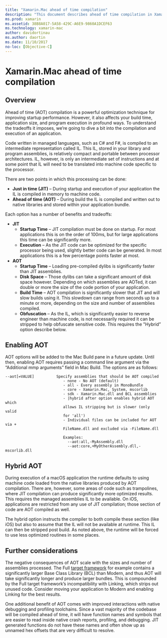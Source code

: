 ```yaml
---
title: "Xamarin.Mac ahead of time compilation"
description: "This document describes ahead of time compilation in Xamarin.Mac. It compares AOT compilation to JIT compilation, explains how to enable AOT, and takes a look at hybrid AOT."
ms.prod: xamarin
ms.assetid: 38B8A017-5A58-429C-A6E9-9860A1DCEF63
ms.technology: xamarin-mac
author: davidortinau
ms.author: daortin
ms.date: 11/10/2017
no-loc: [Objective-C]
---
```


# Xamarin.Mac ahead of time compilation

## Overview

Ahead of time (AOT) compilation is a powerful optimization technique for improving startup performance. However, it also affects your build time, application size, and program execution in profound ways. To understand the tradeoffs it imposes, we’re going to dive a bit into the compilation and execution of an application.

Code written in managed languages, such as C# and F#, is compiled to an intermediate representation called IL. This IL, stored in your library and program assemblies, is relatively compact and portable between processor architectures. IL, however, is only an intermediate set of instructions and at some point that IL will need to be translated into machine code specific to the processor.

There are two points in which this processing can be done:

- **Just in time (JIT)** – During startup and execution of your application the IL is compiled in memory to machine code.
- **Ahead of time (AOT)** – During build the IL is compiled and written out to native libraries and stored within your application bundle.

Each option has a number of benefits and tradeoffs:

- **JIT**
  - **Startup Time** – JIT compilation must be done on startup. For most applications this is on the order of 100ms, but for large applications this time can be significantly more.
  - **Execution** – As the JIT code can be optimized for the specific processor being used, slightly better code can be generated. In most applications this is a few percentage points faster at most.
- **AOT**
  - **Startup Time** – Loading pre-compiled dylibs is significantly faster than JIT assemblies.
  - **Disk Space** – Those dylibs can take a significant amount of disk space however. Depending on which assemblies are AOTed, it can double or more the size of the code portion of your application.
  - **Build Time** – AOT compilation is significantly slower that JIT and will slow builds using it. This slowdown can range from seconds up to a minute or more, depending on the size and number of assemblies compiled.
  - **Obfuscation** – As the IL, which is significantly easier to reverse engineer than machine code, is not necessarily required it can be stripped to help obfuscate sensitive code. This requires the "Hybrid” option describe below.

## Enabling AOT

AOT options will be added to the Mac Build pane in a future update. Until then, enabling AOT requires passing a command line argument via the “Additional mmp arguments” field in Mac Build. The options are as follows:

```
--aot[=VALUE]          Specify assemblies that should be AOT compiled
                          - none - No AOT (default)
                          - all - Every assembly in MonoBundle
                          - core - Xamarin.Mac, System, mscorlib
                          - sdk - Xamarin.Mac.dll and BCL assemblies
                          - |hybrid after option enables hybrid AOT which
                          allows IL stripping but is slower (only valid
                          for 'all')
                          - Individual files can be included for AOT via +
                          FileName.dll and excluded via -FileName.dll

                          Examples:
                            --aot:all,-MyAssembly.dll
                            --aot:core,+MyOtherAssembly.dll,-mscorlib.dll
```

## Hybrid AOT

During execution of a macOS application the runtime defaults to using machine code loaded from the native libraries produced by AOT compilation. There are, however, some areas of code such as trampolines, where JIT compilation can produce significantly more optimized results. This requires the managed assemblies IL to be available. On iOS, applications are restricted from any use of JIT compilation; those section of code are AOT compiled as well.

The hybrid option instructs the compiler to both compile these section (like iOS) but also to assume that the IL will not be available at runtime. This IL can then be stripped post build. As noted above, the runtime will be forced to use less optimized routines in some places.

## Further considerations

The negative consequences of AOT scale with the sizes and number of assemblies processed. The Full [target framework](~/mac/platform/target-framework.md) for example contains a significantly larger Base Class Library (BCL) than Modern, and thus AOT will take significantly longer and produce larger bundles. This is compounded by the Full target framework’s incompatibility with Linking, which strips out unused code. Consider moving your application to Modern and enabling Linking for the best results.

One additional benefit of AOT comes with improved interactions with native debugging and profiling toolchains. Since a vast majority of the codebase will be compiled ahead of time, it will have function names and symbols that are easier to read inside native crash reports, profiling, and debugging. JIT generated functions do not have these names and often show up as unnamed hex offsets that are very difficult to resolve.
